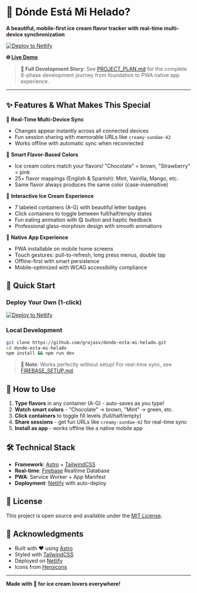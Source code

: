 # 🍦 Dónde Está Mi Helado?

**A beautiful, mobile-first ice cream flavor tracker with real-time multi-device synchronization**

[![Deploy to Netlify](https://www.netlify.com/img/deploy/button.svg)](https://app.netlify.com/start/deploy?repository=https://github.com/grojasv/donde-esta-mi-helado)

**🌐 [Live Demo](https://teal-figolla-f5928c.netlify.app/)**

> **📖 Full Development Story**: See [PROJECT_PLAN.md](PROJECT_PLAN.md) for the complete 8-phase development journey from foundation to PWA native app experience.

---

## ✨ Features & What Makes This Special

🔄 **Real-Time Multi-Device Sync**
- Changes appear instantly across all connected devices
- Fun session sharing with memorable URLs like `creamy-sundae-42`
- Works offline with automatic sync when reconnected

🎨 **Smart Flavor-Based Colors**
- Ice cream colors match your flavors! "Chocolate" = brown, "Strawberry" = pink
- 25+ flavor mappings (English & Spanish): Mint, Vainilla, Mango, etc.
- Same flavor always produces the same color (case-insensitive)

🍦 **Interactive Ice Cream Experience**
- 7 labeled containers (A-G) with beautiful letter badges
- Click containers to toggle between full/half/empty states
- Fun eating animation with 😋 button and haptic feedback
- Professional glass-morphism design with smooth animations

📱 **Native App Experience**
- PWA installable on mobile home screens
- Touch gestures: pull-to-refresh, long press menus, double tap
- Offline-first with smart persistence
- Mobile-optimized with WCAG accessibility compliance

## 🚀 Quick Start

### Deploy Your Own (1-click)
[![Deploy to Netlify](https://www.netlify.com/img/deploy/button.svg)](https://app.netlify.com/start/deploy?repository=https://github.com/grojasv/donde-esta-mi-helado)

### Local Development
```bash
git clone https://github.com/grojasv/donde-esta-mi-helado.git
cd donde-esta-mi-helado
npm install && npm run dev
```

> **📝 Note**: Works perfectly without setup! For real-time sync, see [FIREBASE_SETUP.md](FIREBASE_SETUP.md).

## 🎯 How to Use

1. **Type flavors** in any container (A-G) - auto-saves as you type!
2. **Watch smart colors** - "Chocolate" → brown, "Mint" → green, etc.
3. **Click containers** to toggle fill levels (full/half/empty)
4. **Share sessions** - get fun URLs like `creamy-sundae-42` for real-time sync
5. **Install as app** - works offline like a native mobile app

## 🛠️ Technical Stack

- **Framework**: [Astro](https://astro.build/) + [TailwindCSS](https://tailwindcss.com/)
- **Real-time**: [Firebase](https://firebase.google.com/) Realtime Database  
- **PWA**: Service Worker + App Manifest
- **Deployment**: [Netlify](https://netlify.com/) with auto-deploy

## 📄 License

This project is open source and available under the [MIT License](LICENSE).

## 🎉 Acknowledgments

- Built with ❤️ using [Astro](https://astro.build/)
- Styled with [TailwindCSS](https://tailwindcss.com/)
- Deployed on [Netlify](https://netlify.com/)
- Icons from [Heroicons](https://heroicons.com/)

---

**Made with 🍦 for ice cream lovers everywhere!** 